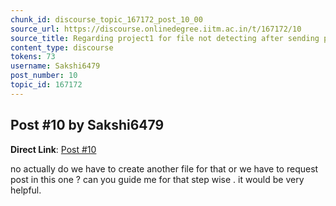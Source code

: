 ```yaml
---
chunk_id: discourse_topic_167172_post_10_00
source_url: https://discourse.onlinedegree.iitm.ac.in/t/167172/10
source_title: Regarding project1 for file not detecting after sending post request
content_type: discourse
tokens: 73
username: Sakshi6479
post_number: 10
topic_id: 167172
---
```


## Post #10 by Sakshi6479

**Direct Link**: [Post #10](https://discourse.onlinedegree.iitm.ac.in/t/167172/10)

no actually do we have to create another file for that or we have to request post in this one ? can you guide me for that step wise . it would be very helpful.
